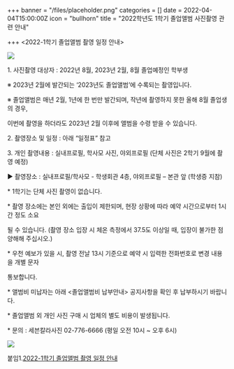 +++
banner = "/files/placeholder.png"
categories = []
date = 2022-04-04T15:00:00Z
icon = "bullhorn"
title = "2022학년도 1학기 졸업앨범 사진촬영 관련 안내"

+++
<2022-1학기 졸업앨범 촬영 일정 안내>

![](/files/1.png)

1\. 사진촬영 대상자 : 2022년 8월, 2023년 2월, 8월 졸업예정인 학부생

※ 2023년 2월에 발간되는 ‘2023년도 졸업앨범’에 수록되는 촬영입니다.

※ 졸업앨범은 매년 2월, 1년에 한 번만 발간되며, 작년에 촬영하지 못한 올해 8월 졸업생의 경우,

이번에 촬영을 하더라도 2023년 2월 이후에 앨범을 수령 받을 수 있습니다.

2\. 촬영장소 및 일정 : 아래 “일정표” 참고

3\. 개인 촬영내용 : 실내프로필, 학사모 사진, 야외프로필 (단체 사진은 2학기 9월에 촬영 예정)

▶ 촬영장소 : 실내프로필/학사모 - 학생회관 4층, 야외프로필 – 본관 앞 (학생증 지참)

\* 1학기는 단체 사진 촬영이 없습니다.

\* 촬영 장소에는 본인 외에는 출입이 제한되며, 현장 상황에 따라 예약 시간으로부터 1시간 정도 소요

될 수 있습니다. (촬영 장소 입장 시 체온 측정에서 37.5도 이상일 때, 입장이 불가한 점 양해해 주십시오.)

\* 우천 예보가 있을 시, 촬영 전날 13시 기준으로 예약 시 입력한 전화번호로 변경 내용을 개별 문자

통보합니다.

\* 앨범비 미납자는 아래 <졸업앨범비 납부안내> 공지사항을 확인 후 납부하시기 바랍니다.

\* 졸업앨범 외 개인 사진 구매 시 업체의 별도 비용이 발생됩니다.

\* 문의 : 세븐칼라사진 02-776-6666 (평일 오전 10시 \~ 오후 6시)

![](/files/2.png)

붙임1.[2022-1학기 졸업앨범 촬영 일정 안내](/files/2022-1.zip)
